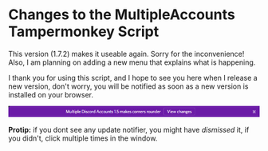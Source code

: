 Changes to the MultipleAccounts Tampermonkey Script
===

This version (1.7.2) makes it useable again. Sorry for the inconvenience! Also, I am planning on adding a new menu that explains what is happening.

I thank you for using this script, and I hope to see you here when I release a new version, don't worry, you will be notified as soon as a new version is installed on your browser.

<div align="center"><img src="https://raw.githubusercontent.com/cazeip/MultipleAccounts/master/images/updateBar.png" /></div>

**Protip:** if you dont see any update notifier, you might have *dismissed* it, if you didn't, click multiple times in the window.

